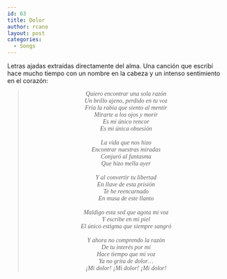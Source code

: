 ```yaml
---
id: 63
title: Dolor
author: rcano
layout: post
categories:
  - Songs
---
```

<div style="clear: both; text-align: center;">
</div>

Letras ajadas extraidas directamente del alma. Una canción que escribí hace mucho tiempo con un nombre en la cabeza y un intenso sentimiento en el corazón:

<div style="text-align: center;">
  <blockquote>
    <p>
      <span style="font-family: Times, 'Times New Roman', serif;"><i>Quiero encontrar una sola razón</i></span><br /> <span style="font-family: Times, 'Times New Roman', serif;"><i>Un brillo ajeno, perdido en tu voz</i></span><br /> <span style="font-family: Times, 'Times New Roman', serif;"><i>Fría la rabia que siento al mentir</i></span><br /> <span style="font-family: Times, 'Times New Roman', serif;"><i>Mirarte a los ojos y morir</i></span><br /> <span style="font-family: Times, 'Times New Roman', serif;"><i>Es mi único rencor</i></span><br /> <span style="font-family: Times, 'Times New Roman', serif;"><i>Es mi única obsesión</i></span><br /> <span style="font-family: Times, 'Times New Roman', serif;"><i><br /> </i></span><span style="font-family: Times, 'Times New Roman', serif;"><i>La vida que nos hizo</i></span><br /> <span style="font-family: Times, 'Times New Roman', serif;"><i>Encontrar nuestras miradas</i></span><br /> <span style="font-family: Times, 'Times New Roman', serif;"><i>Conjuró al fantasma</i></span><br /> <span style="font-family: Times, 'Times New Roman', serif;"><i>Que hizo mella ayer</i></span><br /> <span style="font-family: Times, 'Times New Roman', serif;"><i><br /> </i></span><span style="font-family: Times, 'Times New Roman', serif;"><i>Y al convertir tu libertad</i></span><br /> <span style="font-family: Times, 'Times New Roman', serif;"><i>En llave de esta prisión</i></span><br /> <span style="font-family: Times, 'Times New Roman', serif;"><i>Te he reencarnado</i></span><br /> <span style="font-family: Times, 'Times New Roman', serif;"><i>En musa de este llanto</i></span><br /> <span style="font-family: Times, 'Times New Roman', serif;"><i><br /> </i></span><span style="font-family: Times, 'Times New Roman', serif;"><i>Maldigo esta sed que agota mi voz</i></span><br /> <span style="font-family: Times, 'Times New Roman', serif;"><i>Y escribe en mi piel</i></span><br /> <span style="font-family: Times, 'Times New Roman', serif;"><i>El único estigma que siempre sangró</i></span><br /> <span style="font-family: Times, 'Times New Roman', serif;"><i><br /> </i></span><span style="font-family: Times, 'Times New Roman', serif;"><i>Y ahora no comprendo la razón</i></span><br /> <span style="font-family: Times, 'Times New Roman', serif;"><i>De tu interés por mí</i></span><br /> <span style="font-family: Times, 'Times New Roman', serif;"><i>Hace tiempo que mi voz</i></span><br /> <span style="font-family: Times, 'Times New Roman', serif;"><i>Ya no grita de dolor&#8230;</i></span><br /> <span style="font-family: Times, 'Times New Roman', serif;"><i>¡Mi dolor! ¡Mi dolor! ¡Mi dolor!</i></span>
    </p>
  </blockquote>
</div>

